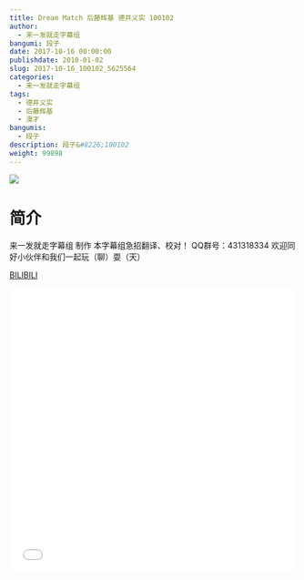 ```yaml
---
title: Dream Match 后藤辉基 德井义实 100102
author: 
  - 来一发就走字幕组
bangumi: 段子
date: 2017-10-16 00:00:00
publishdate: 2010-01-02
slug: 2017-10-16_100102_5625564
categories: 
  - 来一发就走字幕组
tags: 
  - 德井义实
  - 后藤辉基
  - 漫才
bangumis: 
  - 段子
description: 段子&#8226;100102
weight: 99898
---
```


![](https://i.imgur.com/AH0dye8.jpg)

# 简介  
来一发就走字幕组 制作 本字幕组急招翻译、校对！ QQ群号：431318334 欢迎同好小伙伴和我们一起玩（聊）耍（天）

  [BILIBILI](https://www.bilibili.com/video/av5625564/)


<div class="vcontainer">  <iframe class='video' src="//www.bilibili.com/html/html5player.html?cid=9136829&aid=5625564" width="100%" height="500" frameborder="0" allowfullscreen="allowfullscreen"></iframe></div>
